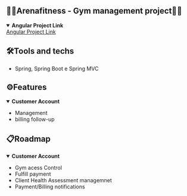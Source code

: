 <h2>🏋️‍♂️Arenafitness - Gym management project🏋️‍♂️</h2>

<details open=""><summary><b>Angular Project Link</b></summary>
    <a href="https://github.com/felipekarasu">Angular Project Link</a>
</details>



 
<h2> 🛠Tools and techs </h2>
<ul>
<li> Spring, Spring Boot e Spring MVC </li>
</ul>

<h2> ⚙️Features </h2>
<details open=""><summary><b>Customer Account</b></summary>
    <ul>
        <li> Management </li>
        <li> billing follow-up </li>
    </ul>
</details>
    

<h2> 📋Roadmap </h2>

<details open=""><summary><b>Customer Account</b></summary>
    <ul>
            <li> Gym acess Control </li>
            <li> Fulfill payment </li>
            <li> Client Health Assessment managemnet </li>
            <li> Payment/Billing notifications </li>   
       </ul>
</details>

<!-- <h2>:computer: Desenvolvedor</h2>
<table>
  <tr>
  <td><a href="https://github.com/felipekarasu"><img style="border-radius: 50%;" src="https://avatars.githubusercontent.com/u/6536540" width="100px;"   alt=""/><br /><sub><b>Felipe Grego</b></sub></a><br /></td>
  </tr>
</table> -->
